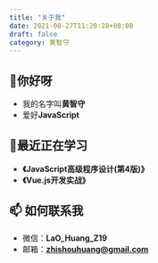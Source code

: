 ```yaml
---
title: "关于我"
date: 2021-08-27T11:20:28+08:00
draft: false
category: 黄智守
---
```


## 👋你好呀

- 我的名字叫**黄智守**
- 爱好**JavaScript**

## 🌱最近正在学习

- **《JavaScript高级程序设计(第4版)》**
- **《Vue.js开发实战》**

## 📫 如何联系我

- 微信：**LaO_Huang_Z19**
- 邮箱：[**zhishouhuang@gmail.com**](mailto:zhishouhuang@gmail.com)

